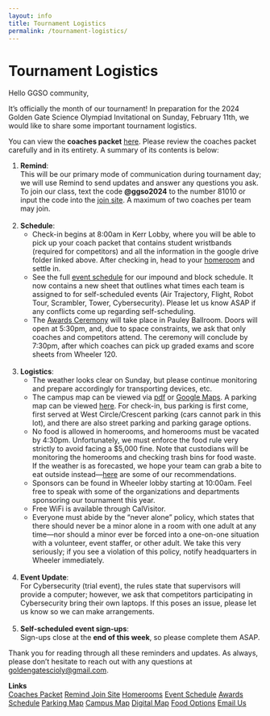 ```yaml
---
layout: info
title: Tournament Logistics
permalink: /tournament-logistics/
---
```


# Tournament Logistics

Hello GGSO community,

It’s officially the month of our tournament! In preparation for the 2024 Golden Gate Science Olympiad Invitational on Sunday, February 11th, we would like to share some important tournament logistics.

You can view the <b>coaches packet</b> <a target="_blank" href="https://drive.google.com/drive/folders/1S1YMMYoan-hnQ5KYI-FpvySmcmTb7j9h?usp=sharing">here</a>. Please review the coaches packet carefully and in its entirety. A summary of its contents is below:

<ol>
<li>
<b>Remind</b>: 
<br>
This will be our primary mode of communication during tournament day; we will use Remind to send updates and answer any questions you ask. To join our class, text the code <b>@ggso2024</b> to the number 81010 or input the code into the <a target="_blank" href="https://www.remind.com/join">join site</a>. A maximum of two coaches per team may join.
</li>
<br>
<li>
<b>Schedule</b>: 
<ul>
<li>Check-in begins at 8:00am in Kerr Lobby, where you will be able to pick up your coach packet that contains student wristbands (required for competitors) and all the information in the google drive folder linked above. After checking in, head to your <a target="_blank" href="https://docs.google.com/document/d/1fF4G8vO4ATYwSItFGesY_-NwTY0Hr0hyprXqBF1nz2k/edit">homeroom</a> and settle in.</li>
<li>See the full <a target="_blank" href="https://docs.google.com/spreadsheets/d/1gxVAgVjbRbSAiikERalWiqyaS_E6fIj15B3Qfoa2NUM/edit#gid=72996862">event schedule</a> for our impound and block schedule. It now contains a new sheet that outlines what times each team is assigned to for self-scheduled events (Air Trajectory, Flight, Robot Tour, Scrambler, Tower, Cybersecurity). Please let us know ASAP if any conflicts come up regarding self-scheduling.</li>
<li>The <a target="_blank" href="https://docs.google.com/document/d/1ipww_9EE4_Ay3UI0MfnX9sybhQ2yGYFJrHSNfhe78YM/edit?usp=sharing">Awards Ceremony</a> will take place in Pauley Ballroom. Doors will open at 5:30pm, and, due to space constraints, we ask that only coaches and competitors attend. The ceremony will conclude by 7:30pm, after which coaches can pick up graded exams and score sheets from Wheeler 120.</li>
</ul>
</li>
<br>
<li>
<b>Logistics</b>: 
<ul>
<li>The weather looks clear on Sunday, but please continue monitoring and prepare accordingly for transporting devices, etc.</li>
<li>The campus map can be viewed via <a target="_blank" href="https://drive.google.com/file/d/1PqZ47wFjHE8sWPEaSnvFrFwLjT_FROsv/view?usp=sharing">pdf</a> or <a target="_blank" href="http://tinyurl.com/ggso24-map">Google Maps</a>. A parking map can be viewed <a target="_blank" href="https://drive.google.com/file/d/1tH0kzYbwg00ZDOkga-lL_8W8kEz06pUr/view?usp=sharing">here</a>. For check-in, bus parking is first come, first served at West Circle/Crescent parking (cars cannot park in this lot), and there are also street parking and parking garage options.</li>
<li>No food is allowed in homerooms, and homerooms must be vacated by 4:30pm. Unfortunately, we must enforce the food rule very strictly to avoid facing a $5,000 fine. Note that custodians will be monitoring the homerooms and checking trash bins for food waste. If the weather is as forecasted, we hope your team can grab a bite to eat outside instead—<a target="_blank" href="https://docs.google.com/document/d/13HotOYhJANi3Hjx9B8ZtPxwlffYipdEAAi1xbJaDcpw/edit?usp=sharing">here</a> are some of our recommendations.</li>
<li>Sponsors can be found in Wheeler lobby starting at 10:00am. Feel free to speak with some of the organizations and departments sponsoring our tournament this year.</li>
<li>Free WiFi is available through CalVisitor.</li>
<li>Everyone must abide by the “never alone” policy, which states that there should never be a minor alone in a room with one adult at any time—nor should a minor ever be forced into a one-on-one situation with a volunteer, event staffer, or other adult. We take this very seriously; if you see a violation of this policy, notify headquarters in Wheeler immediately.</li>
</ul>
</li>
<br>
<li>
<b>Event Update</b>: 
<br>
For Cybersecurity (trial event), the rules state that supervisors will provide a computer; however, we ask that competitors participating in Cybersecurity bring their own laptops. If this poses an issue, please let us know so we can make arrangements.
</li>
<br>
<li>
<b>Self-scheduled event sign-ups</b>:  
<br>
Sign-ups close at the <b>end of this week</b>, so please complete them ASAP.
</li>
</ol>

Thank you for reading through all these reminders and updates. As always, please don’t hesitate to reach out with any questions at goldengatescioly@gmail.com.

**Links**
<br/>
<a class="btn btn-md btn-mid" target="_blank" href="https://drive.google.com/drive/folders/1S1YMMYoan-hnQ5KYI-FpvySmcmTb7j9h?usp=sharing">Coaches Packet</a>
<a class="btn btn-md btn-mid" target="_blank" href="https://www.remind.com/join">Remind Join Site</a>
<a class="btn btn-md btn-mid" target="_blank" href="https://docs.google.com/document/d/1fF4G8vO4ATYwSItFGesY_-NwTY0Hr0hyprXqBF1nz2k/edit">Homerooms</a>
<a class="btn btn-md btn-mid" target="_blank" href="https://docs.google.com/spreadsheets/d/1gxVAgVjbRbSAiikERalWiqyaS_E6fIj15B3Qfoa2NUM/edit#gid=72996862">Event Schedule</a>
<a class="btn btn-md btn-mid" target="_blank" href="https://docs.google.com/document/d/1ipww_9EE4_Ay3UI0MfnX9sybhQ2yGYFJrHSNfhe78YM/edit?usp=sharing">Awards Schedule</a>
<a class="btn btn-md btn-mid" target="_blank" href="https://drive.google.com/file/d/1tH0kzYbwg00ZDOkga-lL_8W8kEz06pUr/view?usp=sharing">Parking Map</a>
<a class="btn btn-md btn-mid" target="_blank" href="https://drive.google.com/file/d/1PqZ47wFjHE8sWPEaSnvFrFwLjT_FROsv/view?usp=sharing">Campus Map</a>
<a class="btn btn-md btn-mid" target="_blank" href="http://tinyurl.com/ggso24-map">Digital Map</a>
<a class="btn btn-md btn-mid" target="_blank" href="https://docs.google.com/document/d/13HotOYhJANi3Hjx9B8ZtPxwlffYipdEAAi1xbJaDcpw/edit?usp=sharing">Food Options</a>
<a class="btn btn-md btn-mid" target="_blank" href="mailto:goldengatescioly@gmail.com">Email Us</a>

